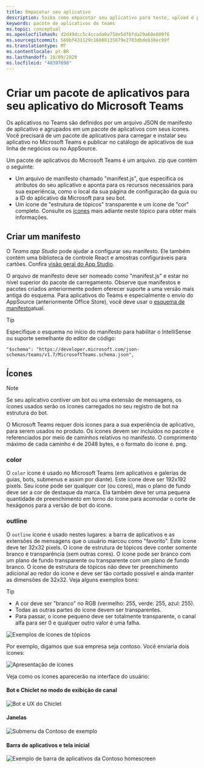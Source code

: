 ```yaml
---
title: Empacotar seu aplicativo
description: Saiba como empacotar seu aplicativo para teste, upload e publicação no Microsoft Teams
keywords: pacote de aplicativos do teams
ms.topic: conceptual
ms.openlocfilehash: d2d49dcc5c4ccada0a75de5df6fda29a60e809f6
ms.sourcegitcommit: 560bf433129c16888135879e2703dbdeb38ec99f
ms.translationtype: MT
ms.contentlocale: pt-BR
ms.lasthandoff: 10/09/2020
ms.locfileid: "48397698"
---
```

# <a name="create-an-app-package-for-your-microsoft-teams-app"></a>Criar um pacote de aplicativos para seu aplicativo do Microsoft Teams

Os aplicativos no Teams são definidos por um arquivo JSON de manifesto de aplicativo e agrupados em um pacote de aplicativos com seus ícones. Você precisará de um pacote de aplicativos para carregar e instalar seu aplicativo no Microsoft Teams e publicar no catálogo de aplicativos de sua linha de negócios ou no AppSource.

Um pacote de aplicativos do Microsoft Teams é um arquivo. zip que contém o seguinte:

* Um arquivo de manifesto chamado "manifest.js", que especifica os atributos do seu aplicativo e aponta para os recursos necessários para sua experiência, como o local da sua página de configuração da guia ou a ID do aplicativo da Microsoft para seu bot.
* Um ícone de "estrutura de tópicos" transparente e um ícone de "cor" completo. Consulte os [ícones](#icons) mais adiante neste tópico para obter mais informações.

## <a name="creating-a-manifest"></a>Criar um manifesto

O *Teams app Studio* pode ajudar a configurar seu manifesto. Ele também contém uma biblioteca de controle React e amostras configuráveis para cartões. Confira [visão geral do App Studio](~/concepts/build-and-test/app-studio-overview.md).

O arquivo de manifesto deve ser nomeado como "manifest.js" e estar no nível superior do pacote de carregamento. Observe que manifestos e pacotes criados anteriormente podem oferecer suporte a uma versão mais antiga do esquema. Para aplicativos do Teams e especialmente o envio do AppSource (anteriormente Office Store), você deve usar o [esquema de manifesto](~/resources/schema/manifest-schema.md)atual.

> [!TIP]
> Especifique o esquema no início do manifesto para habilitar o IntelliSense ou suporte semelhante do editor de código:
>
> `"$schema": "https://developer.microsoft.com/json-schemas/teams/v1.7/MicrosoftTeams.schema.json",`

## <a name="icons"></a>Ícones

> [!Note]
> Se seu aplicativo contiver um bot ou uma extensão de mensagens, os ícones usados serão os ícones carregados no seu registro de bot na estrutura do bot.

O Microsoft Teams requer dois ícones para a sua experiência de aplicativo, para serem usados no produto. Os ícones devem ser incluídos no pacote e referenciados por meio de caminhos relativos no manifesto. O comprimento máximo de cada caminho é de 2048 bytes, e o formato do ícone é. png.

### <a name="color"></a>color

O `color` ícone é usado no Microsoft Teams (em aplicativos e galerias de guias, bots, submenus e assim por diante). Este ícone deve ser 192x192 pixels. Seu ícone pode ser qualquer cor (ou cores), mas o plano de fundo deve ser a cor de destaque da marca. Ela também deve ter uma pequena quantidade de preenchimento em torno do ícone para acomodar o corte de hexágonos para a versão de bot do ícone.

### <a name="outline"></a>outline

O `outline` ícone é usado nestes lugares: a barra de aplicativos e as extensões de mensagens que o usuário marcou como "favorito". Este ícone deve ter 32x32 pixels. O ícone de estrutura de tópicos deve conter somente branco e transparência (sem outras cores). O ícone pode ser branco com um plano de fundo transparente ou transparente com um plano de fundo branco. O ícone de estrutura de tópicos não deve ter preenchimento adicional ao redor do ícone e deve ser tão cortado possível e ainda manter as dimensões de 32x32. Veja alguns exemplos bons:

> [!TIP]
>  * A cor deve ser "branco" no RGB (vermelho: 255, verde: 255, azul: 255).
>  * Todas as outras partes do ícone devem ser transparentes.
>  * Para passar, o ícone pequeno deve ser totalmente transparente, o canal alfa para ser 0 e qualquer outro valor é uma falha.

![Exemplos de ícones de tópicos](~/assets/images/icons/sample20x20s.png)

Por exemplo, digamos que sua empresa seja contoso. Você enviaria dois ícones:

![Apresentação de ícones](~/assets/images/framework/framework_submit_icon.png)

Veja como os ícones aparecerão na interface do usuário:

#### <a name="bot-and-chiclet-in-channel-view"></a>Bot e Chiclet no modo de exibição de canal

![Bot e UX do Chiclet](~/assets/images/icons/botandchiclet.png)

#### <a name="flyout"></a>Janelas

![Submenu da Contoso de exemplo](~/assets/images/icons/flyout.png)

#### <a name="app-bar-and-home-screen"></a>Barra de aplicativos e tela inicial

![Exemplo de barra de aplicativos da Contoso homescreen](~/assets/images/icons/appbarhomescreen.png)
